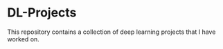 # DL-Projects
This repository contains a collection of deep learning projects that I have worked on.
